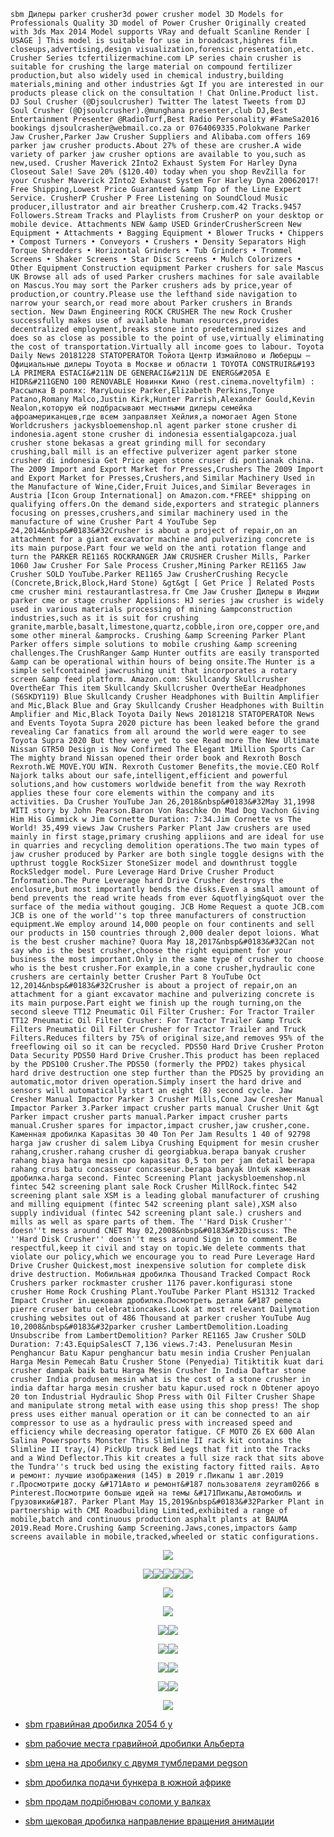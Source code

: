 
```
sbm Дилеры parker crusher3d power crusher model 3D Models for Professionals Quality 3D model of Power Crusher Originally created with 3ds Max 2014 Model supports VRay and defualt Scanline Render [ USAGE ] This model is suitable for use in broadcast,highres film closeups,advertising,design visualization,forensic presentation,etc. Crusher Series tcfertilizermachine.com LP series chain crusher is suitable for crushing the large material on compound fertilizer production,but also widely used in chemical industry,building materials,mining and other industries &gt If you are interested in our products please click on the consultation ! Chat Online.Product list. DJ Soul Crusher (@Djsoulcrusher) Twitter The latest Tweets from DJ Soul Crusher (@Djsoulcrusher).@munghana presenter,club DJ,Best Entertainment Presenter @RadioTurf,Best Radio Personality #FameSa2016 bookings djsoulcrasher@webmail.co.za or 0764069335.Polokwane Parker Jaw Crusher,Parker Jaw Crusher Suppliers and Alibaba.com offers 169 parker jaw crusher products.About 27% of these are crusher.A wide variety of parker jaw crusher options are available to you,such as new,used. Crusher Maverick 2Into2 Exhaust System For Harley Dyna Closeout Sale! Save 20% ($120.40) today when you shop RevZilla for your Crusher Maverick 2Into2 Exhaust System For Harley Dyna 20062017! Free Shipping,Lowest Price Guaranteed &amp Top of the Line Expert Service. CrusherP Crusher P Free Listening on SoundCloud Music producer,illustrator and air breather Crusherp.com.42 Tracks.9457 Followers.Stream Tracks and Playlists from CrusherP on your desktop or mobile device. Attachments NEW &amp USED GrinderCrusherScreen New Equipment • Attachments • Bagging Equipment • Blower Trucks • Chippers • Compost Turners • Conveyors • Crushers • Density Separators High Torque Shredders • Horizontal Grinders • Tub Grinders • Trommel Screens • Shaker Screens • Star Disc Screens • Mulch Colorizers • Other Equipment Construction equipment Parker crushers for sale Mascus UK Browse all ads of used Parker crushers machines for sale available on Mascus.You may sort the Parker crushers ads by price,year of production,or country.Please use the lefthand side navigation to narrow your search,or read more about Parker crushers in Brands section. New Dawn Engineering ROCK CRUSHER The new Rock Crusher successfully makes use of available human resources,provides decentralized employment,breaks stone into predetermined sizes and does so as close as possible to the point of use,virtually eliminating the cost of transportation.Virtually all income goes to labour. Toyota Daily News 20181228 STATOPERATOR Тойота Центр Измайлово и Люберцы — Официальные дилеры Toyota в Москве и области 1 TOYOTA CONSTRUIR&#193 LA PRIMERA ESTACI&#211N DE GENERACI&#211N DE ENERG&#205A E HIDR&#211GENO 100 RENOVABLE Новинки Кино (rest.cinema.noveltyfilm) : Рассылка В ролях: MaryLouise Parker,Elizabeth Perkins,Tonye Patano,Romany Malco,Justin Kirk,Hunter Parrish,Alexander Gould,Kevin Nealon,которую ей подбрасывают местными дилеры семейка афроамериканцев,где всем заправляет Хейлия,а помогает Agen Stone Worldcrushers jackysbloemenshop.nl agent parker stone crusher di indonesia.agent stone crusher di indonesia essentialgapcoza.jual crusher stone bekasas a great grinding mill for secondary crushing,ball mill is an effective pulverizer agent parker stone crusher di indonesia Get Price agen stone cruser di pontianak china. The 2009 Import and Export Market for Presses,Crushers The 2009 Import and Export Market for Presses,Crushers,and Similar Machinery Used in the Manufacture of Wine,Cider,Fruit Juices,and Similar Beverages in Austria [Icon Group International] on Amazon.com.*FREE* shipping on qualifying offers.On the demand side,exporters and strategic planners focusing on presses,crushers,and similar machinery used in the manufacture of wine Crusher Part 4 YouTube Sep 24,2014&nbsp&#0183&#32Crusher is about a project of repair,on an attachment for a giant excavator machine and pulverizing concrete is its main purpose.Part four we weld on the anti rotation flange and turn the PARKER RE1165 ROCKRANGER JAW CRUSHER Crusher Mills, Parker 1060 Jaw Crusher For Sale Process Crusher,Mining Parker RE1165 Jaw Crusher SOLD YouTube.Parker RE1165 Jaw CrusherCrushing Recycle (Concrete,Brick,Block,Hard Stone) &gt&gt [ Get Price ] Related Posts cme crusher mini restaurantlastresa.fr Cme Jaw Crusher Дилеры в Индии parker cme or stage crusher Appliions: HJ series jaw crusher is widely used in various materials processing of mining &ampconstruction industries,such as it is suit for crushing granite,marble,basalt,limestone,quartz,cobble,iron ore,copper ore,and some other mineral &amprocks. Crushing &amp Screening Parker Plant Parker offers simple solutions to mobile crushing &amp screening challenges.The CrushRanger &amp Hunter outfits are easily transported &amp can be operational within hours of being onsite.The Hunter is a simple selfcontained jawcrushing unit that incorporates a rotary screen &amp feed platform. Amazon.com: Skullcandy Skullcrusher OvertheEar This item Skullcandy Skullcrusher OvertheEar Headphones (S6SKDY119) Blue Skullcandy Crusher Headphones with Builtin Amplifier and Mic,Black Blue and Gray Skullcandy Crusher Headphones with Builtin Amplifier and Mic,Black Toyota Daily News 20181218 STATOPERATOR News and Events Toyota Supra 2020 picture has been leaked before the grand revealing Car fanatics from all around the world were eager to see Toyota Supra 2020 But they were yet to see Read more The New Ultimate Nissan GTR50 Design is Now Confirmed The Elegant 1Million Sports Car The mighty brand Nissan opened their order book and Rexroth Bosch Rexroth.WE MOVE.YOU WIN. Rexroth Customer Benefits,the movie.CEO Rolf Najork talks about our safe,intelligent,efficient and powerful solutions,and how customers worldwide benefit from the way Rexroth applies these four core elements within the company and its activities. Da Crusher YouTube Jan 26,2018&nbsp&#0183&#32May 31,1998 WITI story by John Pearson.Baron Von Raschke On Mad Dog Vachon Giving Him His Gimmick w Jim Cornette Duration: 7:34.Jim Cornette vs The World! 35,499 views Jaw Crushers Parker Plant Jaw crushers are used mainly in first stage,primary crushing appliions and are ideal for use in quarries and recycling demolition operations.The two main types of jaw crusher produced by Parker are both single toggle designs with the upthrust toggle RockSizer StoneSizer model and downthrust toggle RockSledger model. Pure Leverage Hard Drive Crusher Product Information.The Pure Leverage hard Drive Crusher destroys the enclosure,but most importantly bends the disks.Even a small amount of bend prevents the read write heads from ever &quotflying&quot over the surface of the media without gouging. JCB Home Request a quote JCB.com JCB is one of the world''s top three manufacturers of construction equipment.We employ around 14,000 people on four continents and sell our products in 150 countries through 2,000 dealer depot loions. What is the best crusher machine? Quora May 18,2017&nbsp&#0183&#32Can not say who is the best crusher,choose the right equipment for your business the most important.Only in the same type of crusher to choose who is the best crusher.For example,in a cone crusher,hydraulic cone crushers are certainly better Crusher Part 8 YouTube Oct 12,2014&nbsp&#0183&#32Crusher is about a project of repair,on an attachment for a giant excavator machine and pulverizing concrete is its main purpose.Part eight we finish up the rough turning,on the second sleeve TT12 Pneumatic Oil Filter Crusher: For Tractor Trailer TT12 Pneumatic Oil Filter Crusher: For Tractor Trailer &amp Truck Filters Pneumatic Oil Filter Crusher for Tractor Trailer and Truck Filters.Reduces filters by 75% of original size,and removes 95% of the freeflowing oil so it can be recycled. PDS50 Hard Drive Crusher Proton Data Security PDS50 Hard Drive Crusher.This product has been replaced by the PDS100 Crusher.The PDS50 (formerly the PPD2) takes physical hard drive destruction one step further than the PDS25 by providing an automatic,motor driven operation.Simply insert the hard drive and sensors will automatically start an eight (8) second cycle. Jaw Cresher Manual Impactor Parker 3 Crusher Mills,Cone Jaw Cresher Manual Impactor Parker 3.Parker impact crusher parts manual Crusher Unit &gt Parker impact crusher parts manual.Parker impact crusher parts manual.Crusher spares for impactor,impact crusher,jaw crusher,cone. Каменная дробилка Kapasitas 30 40 Ton Per Jam Results 1 40 of 92798 harga jaw crusher di salem Libya Crushing Equipment for mesin crusher rahang,crusher.rahang crusher di georgiabkua.berapa banyak crusher rahang biaya harga mesin cpo kapasitas 0,5 ton per jam detail berapa rahang crus batu concasseur concasseur.berapa banyak Untuk каменная дробилка.harga second. Fintec Screening Plant jackysbloemenshop.nl fintec 542 screening plant sale Rock Crusher MillRock.fintec 542 screening plant sale XSM is a leading global manufacturer of crushing and milling equipment (fintec 542 screening plant sale),XSM also supply individual (fintec 542 screening plant sale.) crushers and mills as well as spare parts of them. The ''Hard Disk Crusher'' doesn''t mess around CNET May 02,2008&nbsp&#0183&#32Discuss: The ''Hard Disk Crusher'' doesn''t mess around Sign in to comment.Be respectful,keep it civil and stay on topic.We delete comments that violate our policy,which we encourage you to read Pure Leverage Hard Drive Crusher Quickest,most inexpensive solution for complete disk drive destruction. Мобильная дробилка Thousand Tracked Compact Rock Crushers parker rockmaster crusher 1176 paver.konfigurasi stone crusher Home Rock Crushing Plant.YouTube Parker Plant HS1312 Tracked Impact Crusher in.щековая дробилка.Посмотреть детали &#187 pemeca pierre cruser batu celebrationcakes.Look at most relevant Dailymotion crushing websites out of 486 Thousand at parker crusher YouTube Aug 10,2008&nbsp&#0183&#32parker crusher LambertDemolition.Loading Unsubscribe from LambertDemolition? Parker RE1165 Jaw Crusher SOLD Duration: 7:43.EquipSalesCT 7,136 views.7:43. Penelusuran Mesin Penghancur Batu Kapur penghancur batu mesin india Crusher Penjualan Harga Mesin Pemecah Batu Crusher Stone (Penyedia) Titiktitik kuat dari crusher dampak baik batu Harga Mesin Crusher In India Daftar stone crusher India produsen mesin what is the cost of a stone crusher in india daftar harga mesin crusher batu kapur.used rock n Obtener apoyo 20 ton Industrial Hydraulic Shop Press with Oil Filter Crusher Shape and manipulate strong metal with ease using this shop press! The shop press uses either manual operation or it can be connected to an air compressor to use as a hydraulic press with increased speed and efficiency while decreasing operator fatigue. CF MOTO Z6 EX 600 Alan Salina Powersports Monster This Slimline II rack kit contains the Slimline II tray,(4) PickUp truck Bed Legs that fit into the Tracks and a Wind Deflector.This kit creates a full size rack that sits above the Tundra''s truck bed using the existing factory fitted rails. Авто и ремонт: лучшие изображения (145) в 2019 г.Пикапы 1 авг.2019 г.Просмотрите доску &#171Авто и ремонт&#187 пользователя zeyram0266 в Pinterest.Посмотрите больше идей на темы &#171Пикапы,Автомобиль и Грузовики&#187. Parker Plant May 15,2019&nbsp&#0183&#32Parker Plant in partnership with CMI Roadbuilding Limited,exhibited a range of mobile,batch and continuous production asphalt plants at BAUMA 2019.Read More.Crushing &amp Screening.Jaws,cones,impactors &amp screens available in mobile,tracked,wheeled or static configurations. 
```

<div align="center">

<a href="https://ru-crusher.shibang-china.com/?f=github&k=sbm+%D0%94%D0%B8%D0%BB%D0%B5%D1%80%D1%8B+parker+crusher"><img src="https://static.shibang-china.com/ru/crusher/logo.jpg"></a>

<a href="https://ru-crusher.shibang-china.com/?f=github&k=sbm+%D0%94%D0%B8%D0%BB%D0%B5%D1%80%D1%8B+parker+crusher"><img src="https://static.shibang-china.com/ru/crusher/menu-index.jpg"></a><a href="https://ru-crusher.shibang-china.com/material.html?f=github&k=sbm+%D0%94%D0%B8%D0%BB%D0%B5%D1%80%D1%8B+parker+crusher"><img src="https://static.shibang-china.com/ru/crusher/menu-material.jpg"></a><a href="https://ru-crusher.shibang-china.com/application.html?f=github&k=sbm+%D0%94%D0%B8%D0%BB%D0%B5%D1%80%D1%8B+parker+crusher"><img src="https://static.shibang-china.com/ru/crusher/menu-application.jpg"></a><a href="https://ru-crusher.shibang-china.com/aboutus.html?f=github&k=sbm+%D0%94%D0%B8%D0%BB%D0%B5%D1%80%D1%8B+parker+crusher"><img src="https://static.shibang-china.com/ru/crusher/menu-aboutus.jpg"></a><a href="https://ru-crusher.shibang-china.com/contact.html?f=github&k=sbm+%D0%94%D0%B8%D0%BB%D0%B5%D1%80%D1%8B+parker+crusher"><img src="https://static.shibang-china.com/ru/crusher/menu-contact.jpg"></a>

<a href="https://ru-crusher.shibang-china.com/?f=github&k=sbm+%D0%94%D0%B8%D0%BB%D0%B5%D1%80%D1%8B+parker+crusher"><img src="https://static.shibang-china.com/ru/crusher/home-banner.jpg"></a>

<a href="https://swt.shibang-china.com/?f=github&k=sbm+%D0%94%D0%B8%D0%BB%D0%B5%D1%80%D1%8B+parker+crusher"><img src="https://static.shibang-china.com/ru/crusher/home-text.jpg"></a>

<a href="https://swt.shibang-china.com/?f=github&k=sbm+%D0%94%D0%B8%D0%BB%D0%B5%D1%80%D1%8B+parker+crusher"><img src="https://static.shibang-china.com/ru/crusher/home-chat.jpg"></a><a href="https://ru-crusher.shibang-china.com/contact.html?f=github&k=sbm+%D0%94%D0%B8%D0%BB%D0%B5%D1%80%D1%8B+parker+crusher"><img src="https://static.shibang-china.com/ru/crusher/home-content.jpg"></a>

<a href="https://ru-crusher.shibang-china.com/products/pe.html?f=github&k=sbm+%D0%94%D0%B8%D0%BB%D0%B5%D1%80%D1%8B+parker+crusher"><img src="https://static.shibang-china.com/ru/crusher/home-p-pe.jpg"></a><a href="https://ru-crusher.shibang-china.com/products/pf.html?f=github&k=sbm+%D0%94%D0%B8%D0%BB%D0%B5%D1%80%D1%8B+parker+crusher"><img src="https://static.shibang-china.com/ru/crusher/home-p-pf.jpg"></a>

<a href="https://ru-crusher.shibang-china.com/products/hpt.html?f=github&k=sbm+%D0%94%D0%B8%D0%BB%D0%B5%D1%80%D1%8B+parker+crusher"><img src="https://static.shibang-china.com/ru/crusher/home-p-hpt.jpg"></a><a href="https://ru-crusher.shibang-china.com/products/vsi.html?f=github&k=sbm+%D0%94%D0%B8%D0%BB%D0%B5%D1%80%D1%8B+parker+crusher"><img src="https://static.shibang-china.com/ru/crusher/home-p-vsi.jpg"></a>

<a href="https://ru-crusher.shibang-china.com/products/klv.html?f=github&k=sbm+%D0%94%D0%B8%D0%BB%D0%B5%D1%80%D1%8B+parker+crusher"><img src="https://static.shibang-china.com/ru/crusher/home-p-klv.jpg"></a><a href="https://ru-crusher.shibang-china.com/products/portable.html?f=github&k=sbm+%D0%94%D0%B8%D0%BB%D0%B5%D1%80%D1%8B+parker+crusher"><img src="https://static.shibang-china.com/ru/crusher/home-p-portable.jpg"></a>

<a href="https://swt.shibang-china.com/?f=github&k=sbm+%D0%94%D0%B8%D0%BB%D0%B5%D1%80%D1%8B+parker+crusher"><img src="https://static.shibang-china.com/ru/crusher/home-case.jpg"></a>

</div>


* [sbm гравийная дробилка 2054 б у](sbm%20%D0%B3%D1%80%D0%B0%D0%B2%D0%B8%D0%B9%D0%BD%D0%B0%D1%8F%20%D0%B4%D1%80%D0%BE%D0%B1%D0%B8%D0%BB%D0%BA%D0%B0%202054%20%D0%B1%20%D1%83.md)

* [sbm рабочие места гравийной дробилки Альберта](sbm%20%D1%80%D0%B0%D0%B1%D0%BE%D1%87%D0%B8%D0%B5%20%D0%BC%D0%B5%D1%81%D1%82%D0%B0%20%D0%B3%D1%80%D0%B0%D0%B2%D0%B8%D0%B9%D0%BD%D0%BE%D0%B9%20%D0%B4%D1%80%D0%BE%D0%B1%D0%B8%D0%BB%D0%BA%D0%B8%20%D0%90%D0%BB%D1%8C%D0%B1%D0%B5%D1%80%D1%82%D0%B0.md)

* [sbm цена на дробилку с двумя тумблерами pegson](sbm%20%D1%86%D0%B5%D0%BD%D0%B0%20%D0%BD%D0%B0%20%D0%B4%D1%80%D0%BE%D0%B1%D0%B8%D0%BB%D0%BA%D1%83%20%D1%81%20%D0%B4%D0%B2%D1%83%D0%BC%D1%8F%20%D1%82%D1%83%D0%BC%D0%B1%D0%BB%D0%B5%D1%80%D0%B0%D0%BC%D0%B8%20pegson.md)

* [sbm дробилка подачи бункера в южной африке](sbm%20%D0%B4%D1%80%D0%BE%D0%B1%D0%B8%D0%BB%D0%BA%D0%B0%20%D0%BF%D0%BE%D0%B4%D0%B0%D1%87%D0%B8%20%D0%B1%D1%83%D0%BD%D0%BA%D0%B5%D1%80%D0%B0%20%D0%B2%20%D1%8E%D0%B6%D0%BD%D0%BE%D0%B9%20%D0%B0%D1%84%D1%80%D0%B8%D0%BA%D0%B5.md)

* [sbm продам подрібнювач соломи у валках](sbm%20%D0%BF%D1%80%D0%BE%D0%B4%D0%B0%D0%BC%20%D0%BF%D0%BE%D0%B4%D1%80%D1%96%D0%B1%D0%BD%D1%8E%D0%B2%D0%B0%D1%87%20%D1%81%D0%BE%D0%BB%D0%BE%D0%BC%D0%B8%20%D1%83%20%D0%B2%D0%B0%D0%BB%D0%BA%D0%B0%D1%85.md)

* [sbm щековая дробилка направление вращения анимации](sbm%20%D1%89%D0%B5%D0%BA%D0%BE%D0%B2%D0%B0%D1%8F%20%D0%B4%D1%80%D0%BE%D0%B1%D0%B8%D0%BB%D0%BA%D0%B0%20%D0%BD%D0%B0%D0%BF%D1%80%D0%B0%D0%B2%D0%BB%D0%B5%D0%BD%D0%B8%D0%B5%20%D0%B2%D1%80%D0%B0%D1%89%D0%B5%D0%BD%D0%B8%D1%8F%20%D0%B0%D0%BD%D0%B8%D0%BC%D0%B0%D1%86%D0%B8%D0%B8.md)
